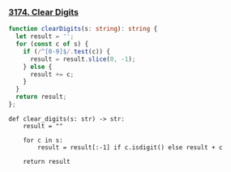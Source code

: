 ### [3174. Clear Digits](https://leetcode.com/problems/clear-digits)
```Typescript
function clearDigits(s: string): string {
  let result = '';
  for (const c of s) {
    if (/^[0-9]$/.test(c)) {
      result = result.slice(0, -1);
    } else {
      result += c;
    }
  }
  return result;
};
```
```Python3
def clear_digits(s: str) -> str:
    result = ""

    for c in s:
        result = result[:-1] if c.isdigit() else result + c

    return result
```
